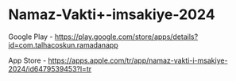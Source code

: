 # Namaz-Vakti+-imsakiye-2024
Google Play - https://play.google.com/store/apps/details?id=com.talhacoskun.ramadanapp 


App Store - https://apps.apple.com/tr/app/namaz-vakti-i-msakiye-2024/id6479539453?l=tr
